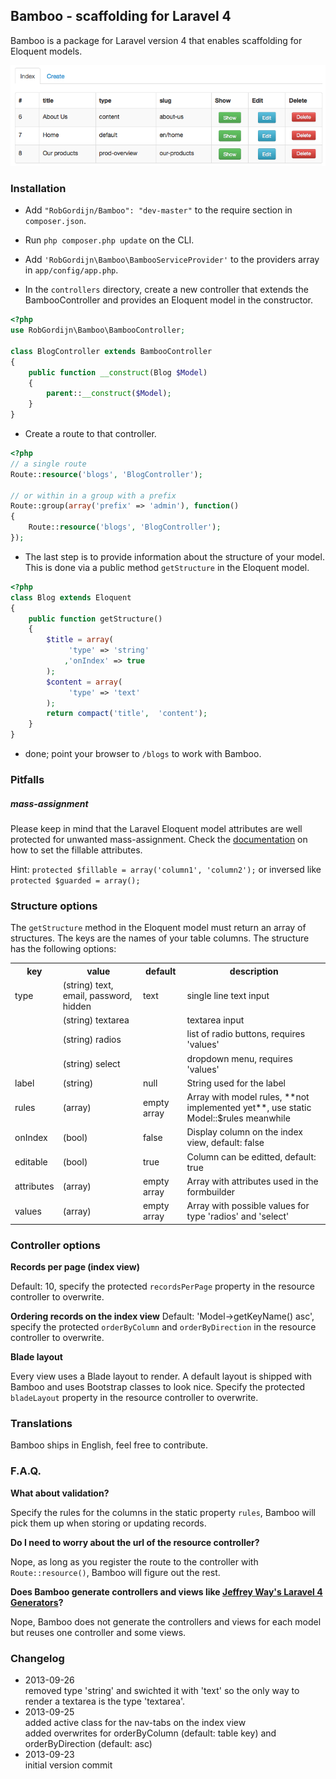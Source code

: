 ## Bamboo - scaffolding for Laravel 4
Bamboo is a package for Laravel version 4 that enables scaffolding for Eloquent models.

![Bamboo - example for Page model](bamboo-example.png)

### Installation
* Add `"RobGordijn/Bamboo": "dev-master"` to the require section in `composer.json`.

* Run `php composer.php update` on the CLI.

* Add `'RobGordijn\Bamboo\BambooServiceProvider'` to the providers array in `app/config/app.php`.
* In the `controllers` directory, create a new controller that extends the BambooController and provides an Eloquent model in the constructor.

```php
<?php
use RobGordijn\Bamboo\BambooController;

class BlogController extends BambooController
{
	public function __construct(Blog $Model)
	{
		parent::__construct($Model);
	}
}
```

* Create a route to that controller.

```php
<?php
// a single route
Route::resource('blogs', 'BlogController');
	
// or within in a group with a prefix
Route::group(array('prefix' => 'admin'), function()
{
	Route::resource('blogs', 'BlogController');
});
```

* The last step is to provide information about the structure of your model. This is done via a public method `getStructure` in the Eloquent model.

```php
<?php
class Blog extends Eloquent
{
	public function getStructure()
	{
		$title = array(
			 'type' => 'string'
			,'onIndex' => true
		);
		$content = array(
			 'type' => 'text'
		);
		return compact('title',  'content');
	}
}
```

* done; point your browser to `/blogs` to work with Bamboo.

### Pitfalls
##### mass-assignment
Please keep in mind that the Laravel Eloquent model attributes are well protected for unwanted mass-assignment. Check the [documentation](http://laravel.com/docs/eloquent#mass-assignment) on how to set the fillable attributes. 

Hint: `protected $fillable = array('column1', 'column2');` or inversed like `protected $guarded = array();`

### Structure options
The `getStructure` method in the Eloquent model must return an array of structures. The keys are the names of your table columns. The structure has the following options:

<table>
<tr>
	<th>key</th>
	<th>value</th>
	<th>default</th>
	<th>description</th>
</tr>
<tr>
	<td>type</td>
	<td>(string) text, email, password, hidden</td>
	<td>text</td>
	<td>single line text input</td>
</tr>
<tr>
	<td></td>
	<td>(string) textarea</td>
	<td></td>
	<td>textarea input</td>
</tr>
<tr>
	<td></td>
	<td>(string) radios</td>
	<td></td>
	<td>list of radio buttons, requires 'values'</td>
</tr>
<tr>
	<td></td>
	<td>(string) select</td>
	<td></td>
	<td>dropdown menu, requires 'values'</td>
</tr>
<tr>
	<td>label</td>
	<td>(string)</td>
	<td>null</td>
	<td>String used for the label</td>
</tr>
<tr>
	<td>rules</td>
	<td>(array)</td>
	<td>empty array</td>
	<td>Array with model rules, **not implemented yet**, use static Model::$rules meanwhile</td>
</tr>
<tr>
	<td>onIndex</td>
	<td>(bool)</td>
	<td>false</td>
	<td>Display column on the index view, default: false</td>
</tr>
<tr>
	<td>editable</td>
	<td>(bool)</td>
	<td>true</td>
	<td>Column can be editted, default: true</td>
</tr>
<tr>
	<td>attributes</td>
	<td>(array)</td>
	<td>empty array</td>
	<td>Array with attributes used in the formbuilder</td>
</tr>
<tr>
	<td>values</td>
	<td>(array)</td>
	<td>empty array</td>
	<td>Array with possible values for type 'radios' and 'select'</td>
</tr>
</table>

### Controller options
**Records per page (index view)**

Default: 10, specify the protected `recordsPerPage` property in the resource controller to overwrite.

**Ordering records on the index view**
Default: 'Model->getKeyName() asc', specify the protected `orderByColumn` and `orderByDirection` in the resource controller to overwrite.

**Blade layout** 

Every view uses a Blade layout to render. A default layout is shipped with Bamboo and uses  Bootstrap classes to look nice. Specify the protected `bladeLayout` property in the resource controller to overwrite.

### Translations

Bamboo ships in English, feel free to contribute.


### F.A.Q.
**What about validation?**

Specify the rules for the columns in the static property `rules`, Bamboo will pick them up when storing or updating records.

**Do I need to worry about the url of the resource controller?**

Nope, as long as you register the route to the controller with `Route::resource()`, Bamboo will figure out the rest.


**Does Bamboo generate controllers and views like [Jeffrey Way's Laravel 4 Generators](https://github.com/JeffreyWay/Laravel-4-Generators)?**

Nope, Bamboo does not generate the controllers and views for each model but reuses one controller and some views.


### Changelog
* 2013-09-26<br>
removed type 'string' and swichted it with 'text' so the only way to render a textarea is the type 'textarea'.
* 2013-09-25<br>
added active class for the nav-tabs on the index view<br>
added overwrites for orderByColumn (default: table key) and orderByDirection (default: asc)
* 2013-09-23<br>initial version commit